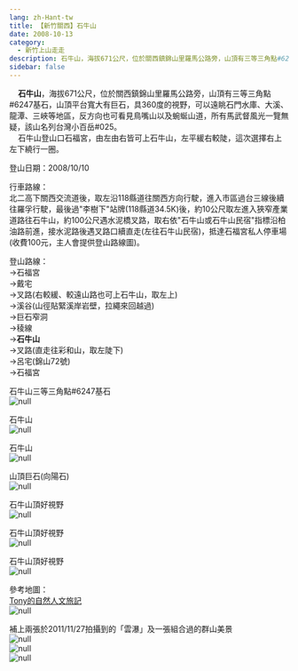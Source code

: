 ```yaml
---
lang: zh-Hant-tw
title: 【新竹關西】石牛山
date: 2008-10-13
category: 
  - 新竹上山走走
description: 石牛山，海拔671公尺，位於關西鎮錦山里羅馬公路旁，山頂有三等三角點#6247基石，山頂平台寬大有巨石，具360度的視野，可以遠眺石門水庫、大溪、龍潭、三峽等地區，反方向也可看見鳥嘴山以及蜿蜒山道，所有馬武督風光一覽無疑，該山名列台灣小百岳#025。 石牛山登山口石福宮，由左由右皆可上石牛山，左平緩右較陡，這次選擇右上左下繞行一圈。
sidebar: false
---
```


    **石牛山**，海拔671公尺，位於關西鎮錦山里羅馬公路旁，山頂有三等三角點#6247基石，山頂平台寬大有巨石，具360度的視野，可以遠眺石門水庫、大溪、龍潭、三峽等地區，反方向也可看見鳥嘴山以及蜿蜒山道，所有馬武督風光一覽無疑，該山名列台灣小百岳#025。  
    石牛山登山口石福宮，由左由右皆可上石牛山，左平緩右較陡，這次選擇右上左下繞行一圈。

登山日期：2008/10/10

行車路線：  
北二高下關西交流道後，取左沿118縣道往關西方向行駛，進入市區過台三線後續往羅孚行駛，最後過"李樹下"站牌(118縣道34.5K)後，約10公尺取左進入狹窄產業道路往石牛山，約100公尺遇水泥橋叉路，取右依"石牛山或石牛山民宿"指標沿柏油路前進，接水泥路後遇叉路口續直走(左往石牛山民宿)，抵達石福宮私人停車場(收費100元，主人會提供登山路線圖)。

登山路線：  
→石福宮  
→戴宅  
→叉路(右較緩、較遠山路也可上石牛山，取左上)  
→溪谷(山徑貼緊溪岸岩壁，拉繩來回越過)  
→巨石窄洞  
→稜線  
→**石牛山**  
→叉路(直走往彩和山，取左陡下)  
→呂宅(錦山72號)  
→石福宮

石牛山三等三角點#6247基石  
![null](image/123315454_l.jpg)

石牛山  
![null](image/123315456_l.jpg)

石牛山  
![null](image/123315458_l.jpg)

山頂巨石(向陽石)  
![null](image/123315460_l.jpg)

石牛山頂好視野  
![null](image/123315462_l.jpg)

石牛山頂好視野  
![null](image/123315467_l.jpg)

石牛山頂好視野  
![null](image/123315523_l.jpg)

參考地圖：  
[Tony的自然人文旅記](http://www.tonyhuang39.com/tony0444/tony0444.html)  
![null](image/123315668_l.jpg)

補上兩張於2011/11/27拍攝到的「雲瀑」及一張組合過的群山美景  
![null](image/204183175_l.jpg)  
![null](image/204183188_l.jpg)  
![null](image/204183251_l.jpg)